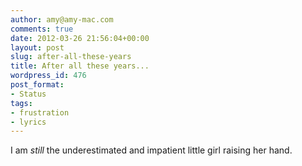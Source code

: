 ```yaml
---
author: amy@amy-mac.com
comments: true
date: 2012-03-26 21:56:04+00:00
layout: post
slug: after-all-these-years
title: After all these years...
wordpress_id: 476
post_format:
- Status
tags:
- frustration
- lyrics
---
```


I am _still_ the underestimated and impatient little girl raising her hand.
